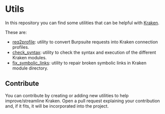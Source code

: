 # Utils

In this repository you can find some utilities that can be helpful with [Kraken](https://github.com/kraken-ng/Kraken).

These are:
- [req2profile](req2profile): utility to convert Burpsuite requests into Kraken connection profiles.
- [check_syntax](check_syntax): utility to check the syntax and execution of the different Kraken modules.
- [fix_symbolic_links](fix_symbolic_links): utility to repair broken symbolic links in Kraken module directory.

## Contribute

You can contribute by creating or adding new utilities to help improve/streamline Kraken. Open a pull request explaining your contribution and, if it fits, it will be incorporated into the project.
